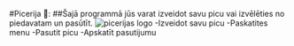 #Picerija 🍕:
##Šajā programmā jūs varat izveidot savu picu vai izvēlēties no piedavatam un pasūtīt.
![picerijas logo](https://img.freepik.com/premium-photo/clams-pizza-italian-food_1339-53886.jpg?w=740)
-Izveidot savu picu
-Paskatites menu
-Pasutit picu
-Apskatīt pasutijumu
